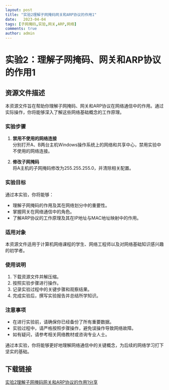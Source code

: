 ```yaml
---
layout: post
title: "实验2理解子网掩码网关和ARP协议的作用1"
date:   2023-04-04
tags: [子网掩码,实验,网关,ARP,网络]
comments: true
author: admin
---
```

# 实验2：理解子网掩码、网关和ARP协议的作用1

## 资源文件描述

本资源文件旨在帮助你理解子网掩码、网关和ARP协议在网络通信中的作用。通过实际操作，你将能够深入了解这些网络基础概念的工作原理。

### 实验步骤

1. **禁用不使用的网络连接**  
   分别打开A、B两台主机Windows操作系统上的网络和共享中心，禁用实验中不使用的网络连接。

2. **修改子网掩码**  
   将A主机的子网掩码修改为255.255.255.0，并清除相关配置。

### 实验目标

通过本实验，你将能够：

- 理解子网掩码的作用及其在网络划分中的重要性。
- 掌握网关在网络通信中的角色。
- 了解ARP协议的工作原理及其在IP地址与MAC地址映射中的作用。

### 适用对象

本资源文件适用于计算机网络课程的学生、网络工程师以及对网络基础知识感兴趣的初学者。

### 使用说明

1. 下载资源文件并解压缩。
2. 按照实验步骤进行操作。
3. 记录实验过程中的关键步骤和观察结果。
4. 完成实验后，撰写实验报告并总结所学知识。

### 注意事项

- 在进行实验前，请确保你已经备份了所有重要数据。
- 实验过程中，请严格按照步骤操作，避免误操作导致网络故障。
- 如有疑问，请参考相关网络教材或咨询专业人士。

通过本实验，你将能够更好地理解网络通信中的关键概念，为后续的网络学习打下坚实的基础。

## 下载链接

[实验2理解子网掩码网关和ARP协议的作用1分享](https://pan.quark.cn/s/64e66b04e194)
